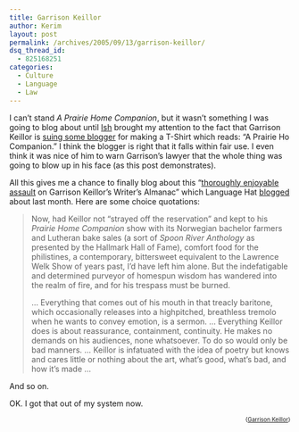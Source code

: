 ```yaml
---
title: Garrison Keillor
author: Kerim
layout: post
permalink: /archives/2005/09/13/garrison-keillor/
dsq_thread_id:
  - 825168251
categories:
  - Culture
  - Language
  - Law
---
```

I can&#8217;t stand *A Prairie Home Companion*, but it wasn&#8217;t something I was going to blog about until <a href="http://triptronix.net/ishbadiddle/archives/2005/09/13/15.49.56/" onclick="_gaq.push(['_trackEvent', 'outbound-article', 'http://triptronix.net/ishbadiddle/archives/2005/09/13/15.49.56/', 'Ish']);" >Ish</a> brought my attention to the fact that Garrison Keillor is <a href="http://www.mnspeak.com/mnspeak/archive/post-733.cfm" onclick="_gaq.push(['_trackEvent', 'outbound-article', 'http://www.mnspeak.com/mnspeak/archive/post-733.cfm', 'suing some blogger']);" >suing some blogger</a> for making a T-Shirt which reads: &#8220;A Prairie Ho Companion.&#8221; I think the blogger is right that it falls within fair use. I even think it was nice of him to warn Garrison&#8217;s lawyer that the whole thing was going to blow up in his face (as this post demonstrates).

All this gives me a chance to finally blog about this &#8220;<a href="http://www.poems.com/keilaugu.htm" onclick="_gaq.push(['_trackEvent', 'outbound-article', 'http://www.poems.com/keilaugu.htm', 'thoroughly enjoyable assault']);" >thoroughly enjoyable assault</a> on Garrison Keillor&#8217;s Writer&#8217;s Almanac&#8221; which Language Hat <a href="http://www.languagehat.com/archives/002020.php" onclick="_gaq.push(['_trackEvent', 'outbound-article', 'http://www.languagehat.com/archives/002020.php', 'blogged']);" >blogged</a> about last month. Here are some choice quotations:

> Now, had Keillor not &#8220;strayed off the reservation&#8221; and kept to his *Prairie Home Companion* show with its Norwegian bachelor farmers and Lutheran bake sales (a sort of *Spoon River Anthology* as presented by the Hallmark Hall of Fame), comfort food for the philistines, a contemporary, bittersweet equivalent to the Lawrence Welk Show of years past, I&#8217;d have left him alone. But the indefatigable and determined purveyor of homespun wisdom has wandered into the realm of fire, and for his trespass must be burned.
> 
> &#8230; Everything that comes out of his mouth in that treacly baritone, which occasionally releases into a highpitched, breathless tremolo when he wants to convey emotion, is a sermon. &#8230; Everything Keillor does is about reassurance, containment, continuity. He makes no demands on his audiences, none whatsoever. To do so would only be bad manners. &#8230; Keillor is infatuated with the idea of poetry but knows and cares little or nothing about the art, what&#8217;s good, what&#8217;s bad, and how it&#8217;s made &#8230; 

And so on.

OK. I got that out of my system now.  
<!-- technorati tags start -->

<div style="text-align:right;">
  <span style="font-size:x-small;">{<a href="http://www.technorati.com/tag/Garrison Keillor" onclick="_gaq.push(['_trackEvent', 'outbound-article', 'http://www.technorati.com/tag/Garrison Keillor', 'Garrison Keillor']);"  rel="tag">Garrison Keillor</a>}</span>


<!-- technorati tags end -->

